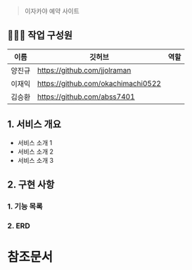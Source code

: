 
> 이자카야 예약 사이트



## 👨‍👩‍👧 작업 구성원

| 이름   | 깃허브                                  | 역할 |
| ------ | ---------------------------------       | ---- |
| 양진규 | https://github.com/jjolraman            |      |
| 이재익 | https://github.com/okachimachi0522      |      |
| 김승환 | https://github.com/abss7401             |      |

## 1. 서비스 개요

- 서비스 소개 1
- 서비스 소개 2
- 서비스 소개 3

## 2. 구현 사항

### 1. 기능 목록

### 2. ERD

# 참조문서

